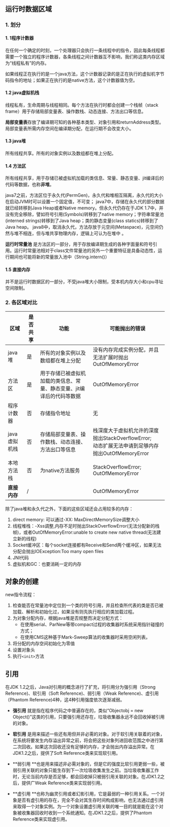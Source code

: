 ## 运行时数据区域

### 1. 划分

#### 1. 1程序计数器

在任何一个确定的时刻，一个处理器只会执行一条线程中的指令，因此每条线程都需要一个独立的程序计数器，各条线程之间计数器互不影响，我们称这类内存区域为“线程私有”的内存。

如果线程正在执行的是一个java方法，这个计数器记录的是正在执行的虚拟机字节码指令的地址；如果正在执行的是native方法，这个计数器值为空。

#### 1.2 java虚拟机栈

线程私有，生命周期与线程相同。每个方法在执行时都会创建一个栈帧（stack frame）用于存储局部变量表、操作数栈、动态连接、方法出口等信息。

**局部变量表**存放了编译期可知的各种基本类型、对象引用和returnAddress类型。局部变量表所需内存空间在编译期分配，在运行期不会改变大小。

#### 1.3 java堆

所有线程共享。所有的对象实例以及数组都在堆上分配。

#### 1.4 方法区

所有线程共享，用于存储已被虚拟机加载的类信息、常量、静态变量、jit编译后的代码等数据，也称**非堆**。

java7之前，方法区位于永久代(PermGen)，永久代和堆相互隔离，永久代的大小在启动JVM时可以设置一个固定值，不可变； 
java7中，存储在永久代的部分数据就已经转移到Java Heap或者Native memory。但永久代仍存在于JDK 1.7中，并没有完全移除，譬如符号引用(Symbols)转移到了native memory；字符串常量池(interned strings)转移到了Java heap；类的静态变量(class statics)转移到了Java heap。 
java8中，取消永久代，方法存放于元空间(Metaspace)，元空间仍然与堆不相连，但与堆共享物理内存，逻辑上可认为在堆中 。

**运行时常量池** 是方法区的一部分，用于存放编译期生成的各种字面量和符号引用。运行时常量池相对于class文件常量池的另外一个重要特征是具备动态性，运行期间也可能将新的常量放入池中（String.intern()）

#### 1.5 直接内存

并不是运行时数据区的一部分，不受java堆大小限制，受本机内存大小和cpu寻址空间限制。

### 2. 各区域对比

| 区域         | 是否共享 | 功能                                                         | 可能抛出的错误                                               |
| ------------ | -------- | ------------------------------------------------------------ | ------------------------------------------------------------ |
| java堆       | 是       | 所有的对象实例以及数组都在堆上分配                           | 没有内存完成实例分配，并且无法扩展时抛出OutOfMemoryError     |
| 方法区       | 是       | 用于存储已被虚拟机加载的类信息、常量、静态变量、jit编译后的代码等数据 | OutOfMemoryError                                             |
| 程序计数器   | 否       | 存储指令地址                                                 | 无                                                           |
| java虚拟机栈 | 否       | 存储局部变量表、操作数栈、动态连接、方法出口等信息           | 栈深度大于虚拟机允许的深度抛出StackOverflowError;<br/>动态扩展无法申请到足够内存抛出OutOfMemoryError |
| 本地方法栈   | 否       | 为native方法服务                                             | StackOverflowError; OutOfMemoryError                         |
| **直接内存** | /        |                                                              | OutOfMemoryError                                             |

除了java堆和永久代之外，下面的这些区域还会占用较多的内存：

1. direct memory: 可以通过-XX: MaxDirectMemorySize调整大小
2. 线程堆栈：-Xss调整,内存不足时抛出StackOverflowError(无法分配新的栈帧)，或者OutOfMemoryError:unable to create new native thread(无法建立新的线程)
3. Socket缓冲区：每个socket连接都有Receive和Send两个缓冲区，如果无法分配会抛出IOException:Too many open files
4. JNI代码
5. 虚拟机和GC：也要消耗一定的内存

## 对象的创建

new指令流程：

1. 检查能否在常量池中定位到一个类的符号引用，并且检查所代表的类是否已被加载、解析和初始化过，如果没有则先执行相应的类加载过程。
2. 为对象分配内存，根据java堆是否规整而决定分配方式：
   - 在使用serial、ParNew等带compact过程的收集器时系统采用指针碰撞的方式；
   - 在使用CMS这种基于Mark-Sweep算法的收集器时采用空闲列表。
3. 将分配的内存空间初始化为零值
4. 设置对象头
5. 执行`<init>`方法

## 引用

在JDK 1.2之后，Java对引用的概念进行了扩充，将引用分为强引用（Strong Reference)、软引用（Soft Reference)、弱引用（Weak Reference)、虚引用（Phantom Reference)4种，这4种引用强度依次逐渐减弱。

- **强引用** 就是指在程序代码之中普遍存在的，类似“Objectobj = new Object()”这类的引用，只要强引用还存在，垃圾收集器永远不会回收掉被引用的对象。
- **软引用** 是用来描述一些还有用但并非必需的对象。对于软引用关联着的对象，在系统将要发生内存溢出异常之前，将会把这些对象列进回收范围之中进行第二次回收。如果这次回收还没有足够的内存，才会抛出内存溢出异常。在JDK1.2之后，提供了Soft Reference类来实现软引用。
- **弱引用 **也是用来描述非必需对象的，但是它的强度比软引用更弱一些，被弱引用关联的对象只能生存到下一次垃圾收集发生之前。当垃圾收集器工作时，无论当前内存是否足够，都会回收掉只被弱引用关联的对象。在JDK1.2之后，提供广Weak Reference类来实现弱引用。

- **虚引用 **也称为幽灵引用或者幻影引用，它是最弱的一种引用关系。一个对象是否有虚引用的存在，完全不会对其生存时间构成影响，也无法通过虚引用来取得一个对象实例。为一个对象设置虚引用关联的唯一目的就是能在这个对象被收集器回收时收到一个系统通知。在JDK1.2之后，提供了Phantom Reference类来实现虚引用。